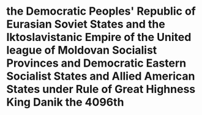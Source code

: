# the Democratic Peoples' Republic of Eurasian Soviet States and the Iktoslavistanic Empire of the United league of Moldovan Socialist Provinces and Democratic Eastern Socialist States and Allied American States under Rule of Great Highness King Danik the 4096th
